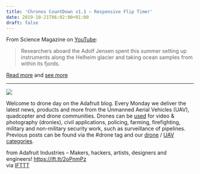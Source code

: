 ```yaml
---
title: 'Chronos CountDown v1.1 – Responsive Flip Timer'
date: 2019-10-21T06:02:00+01:00
draft: false
---
```


From Science Magazine on [YouTube](https://www.youtube.com/watch?v=ILLmAEcWadg):

> Researchers aboard the Adolf Jensen spent this summer setting up instruments along the Helheim glacier and taking ocean samples from within its fjords.

[Read more](https://vis.sciencemag.org/greenlands-dying-ice/?utm_source=general_public&utm_medium=youtube&utm_campaign=greenland-vid-23350) and [see more](https://www.youtube.com/watch?v=ILLmAEcWadg)

* * *

[![](//www.adafruit.com/blog/wp-content/uploads/2014/04/drone.jpg)](http://www.adafruit.com/blog/category/drones/)

Welcome to drone day on the Adafruit blog. Every Monday we deliver the latest news, products and more from the Unmanned Aerial Vehicles (UAV), quadcopter and drone communities. Drones can be [used](http://en.wikipedia.org/wiki/Unmanned_aerial_vehicle) for video & photography (dronies), civil applications, policing, farming, firefighting, military and non-military security work, such as surveillance of pipelines. Previous posts can be found via the #drone tag and our [drone](http://www.adafruit.com/blog/category/drones/) / [UAV categories](https://www.adafruit.com/blog/category/uavs/).

  
  
from Adafruit Industries – Makers, hackers, artists, designers and engineers! https://ift.tt/2oPnmPz  
via [IFTTT](https://ifttt.com/?ref=da&site=blogger)